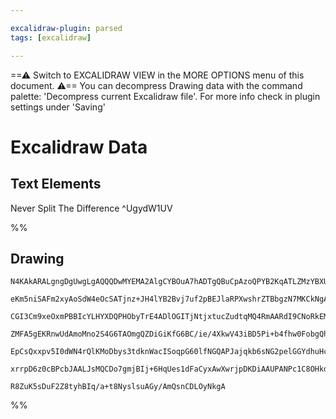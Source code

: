 ```yaml
---

excalidraw-plugin: parsed
tags: [excalidraw]

---
```

==⚠  Switch to EXCALIDRAW VIEW in the MORE OPTIONS menu of this document. ⚠== You can decompress Drawing data with the command palette: 'Decompress current Excalidraw file'. For more info check in plugin settings under 'Saving'


# Excalidraw Data

## Text Elements
Never Split The Difference ^UgydW1UV

%%
## Drawing
```compressed-json
N4KAkARALgngDgUwgLgAQQQDwMYEMA2AlgCYBOuA7hADTgQBuCpAzoQPYB2KqATLZMzYBXUtiRoIACyhQ4zZAHoFAc0JRJQgEYA6bGwC2CgF7N6hbEcK4OCtptbErHALRY8RMpWdx8Q1TdIEfARcZgRmBShcZQUebQAObQBmGjoghH0EDihmbgBtcDBQMBKIEm4IAFVlGGIAdQBGSoA1VJLIWEQKqCwoNtLMbmck+P5SmCGGhu0ABgBWGZmGmYA2

eKm5niSAFm2xyAoSdW4eOcSATjnz+JH4lYB2Bvj7uf2pBEJlaRPXwshrZTBbgzN7MKCkNgAawQAGE2Pg2KQKgBiBoINFo/qQTS4bCQ5QQoQcYhwhFIiTg6zMOC4QLZLEQABmhHw+AAyrAgRJBB4GWCIdC6kdJCdQeCoQgOTAuegeeU3oSvhxwrk0A03mwadg1BM1Ys3gThHAAJLEVWoPIAXTejPImVN3A4QlZb0IxKwFVwMwZhOJyuY5qdLr+EDC

CGI3Cm9xeOxmPBBIcYLHYXDQPHObyTrE4ADlOGITjNtjxtucZudtqMQ4RmAARdI9CNoRkEMJvTTCYkAUWCmWyged+DeQjgxFwjcj922DRWs5W2zmxb4IaIHEhjsHbwRePD3Bb+DbIZ6mD6EhzCCTqDZPjUqAAKpIEKha4RGYymFkCwrKHfehVz5e15EFA96Ps+r7vnSX4hoynBQGyhBGOIvAJu0TJwQAYrg+gsrqqC/Ghx5QAAgkQyipugwSMn0m

ZMFA5gEKRnwUdAmoMno2S4G6TAOmgQZDiGiKfG6BC/ie/4XkwV43iBD5Pi+b4fhw0FobgQhQGwABK4SIch4JCAgW7cQAEh8Xynqg0ynIUAC+4DWnQuBwHAHLjshxQdI+mQVGR3xjAwhAIBQABCuL4r6JLwoiKJvrFjL9BA2AiHSUDGj0+gcgKsJReS6CouiBUJUlpApWlGShXihpEpFZLdOQHDUrSWQ0YUiXJc1ZX6BhLLspyyGhvC8qtcVpXpZl

EpCsQxxpv5I0dWN4rQlKMoDbys3tdknWacISoqpG60lfNGQAPJajqkb6sNG2pelGGYdhuHcARkBzZtt1wQhSGFgdo0ZGJJFkSxVEtaUr03RkrmkCRJVsBQj64E2qD8T9R36F2xLETDcMhIjEC0hCVAo29GSYwTd7wP1EUJcw2AQqyAAaT2XP5NN0/gACa3BJPccSXIsDQ8PG9wzEkAvPRARhsAY3AeZA9AEAZka2UT4P6Nt1X+uaEBU/5BIkJ9yH

xrrpD6z0cBPcbJAALJsMQCDo7gmjBIj+6HqUes1dFaCyxAwXwrjpDKDiAAUPANPc1C8OHkdhxHqAzNocwAJQMtpyjOrSFSByHWwgrwSR57nkcJ8nEDK1dh3ZON0KnfRnADsGpS2thCDae6JscMoMshlkjvO9w+mGSG2BEObaCD28HAtwPpAGRq6mrnps8IOXpR2AAVgg2A5GyU9wDbdsO07u7Nq2Q+lLi9GMHeUv4N3hEUxUYTBNvKbsUIYIGOTX

R8ZuK5sDuF2Z8tyhBIq/a+t8NyslsuAGy/AmQsnCDLOyNkgA
```
%%
